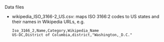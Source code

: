 Data files

- wikipedia_ISO_3166-2_US.csv: maps ISO 3166:2 codes to US states and their 
  names in Wikipedia URLs, e.g. 
  
      Iso_3166_2,Name,Category,Wikipedia_Name
      US-DC,District of Columbia,district,"Washington,_D.C."

